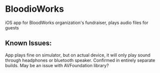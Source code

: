# BloodioWorks
iOS app for BloodWorks organization's fundraiser, plays audio files for guests

## Known Issues:
App plays fine on simulator, but on actual device, it will only play sound through headphones or bluetooth speaker. 
Confirmed in entirely separate builds. May be an issue with AVFoundation library?
